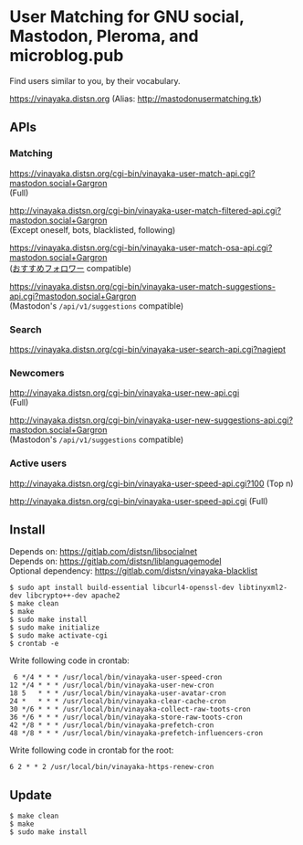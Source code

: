 # User Matching for GNU social, Mastodon, Pleroma, and microblog.pub

Find users similar to you, by their vocabulary.

https://vinayaka.distsn.org
(Alias: http://mastodonusermatching.tk)

## APIs

### Matching

https://vinayaka.distsn.org/cgi-bin/vinayaka-user-match-api.cgi?mastodon.social+Gargron  
(Full)

http://vinayaka.distsn.org/cgi-bin/vinayaka-user-match-filtered-api.cgi?mastodon.social+Gargron  
(Except oneself, bots, blacklisted, following)

https://vinayaka.distsn.org/cgi-bin/vinayaka-user-match-osa-api.cgi?mastodon.social+Gargron  
([おすすめフォロワー](https://followlink.osa-p.net/recommend.html) compatible)

https://vinayaka.distsn.org/cgi-bin/vinayaka-user-match-suggestions-api.cgi?mastodon.social+Gargron  
(Mastodon's `/api/v1/suggestions` compatible)

### Search

https://vinayaka.distsn.org/cgi-bin/vinayaka-user-search-api.cgi?nagiept

### Newcomers

http://vinayaka.distsn.org/cgi-bin/vinayaka-user-new-api.cgi  
(Full)

http://vinayaka.distsn.org/cgi-bin/vinayaka-user-new-suggestions-api.cgi?mastodon.social+Gargron  
(Mastodon's `/api/v1/suggestions` compatible)

### Active users

http://vinayaka.distsn.org/cgi-bin/vinayaka-user-speed-api.cgi?100 (Top n)

http://vinayaka.distsn.org/cgi-bin/vinayaka-user-speed-api.cgi (Full)

## Install

Depends on: https://gitlab.com/distsn/libsocialnet  
Depends on: https://gitlab.com/distsn/liblanguagemodel  
Optional dependency: https://gitlab.com/distsn/vinayaka-blacklist

    $ sudo apt install build-essential libcurl4-openssl-dev libtinyxml2-dev libcrypto++-dev apache2
    $ make clean
    $ make
    $ sudo make install
    $ sudo make initialize
    $ sudo make activate-cgi
    $ crontab -e

Write following code in crontab:

```
 6 */4 * * * /usr/local/bin/vinayaka-user-speed-cron
12 */4 * * * /usr/local/bin/vinayaka-user-new-cron
18 5   * * * /usr/local/bin/vinayaka-user-avatar-cron
24 *   * * * /usr/local/bin/vinayaka-clear-cache-cron
30 */6 * * * /usr/local/bin/vinayaka-collect-raw-toots-cron
36 */6 * * * /usr/local/bin/vinayaka-store-raw-toots-cron
42 */8 * * * /usr/local/bin/vinayaka-prefetch-cron
48 */8 * * * /usr/local/bin/vinayaka-prefetch-influencers-cron
```

Write following code in crontab for the root:

```
6 2 * * 2 /usr/local/bin/vinayaka-https-renew-cron
```

## Update

    $ make clean
    $ make
    $ sudo make install
